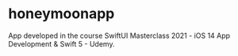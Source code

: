 # honeymoonapp
App developed in the course SwiftUI Masterclass 2021 - iOS 14 App Development &amp; Swift 5 - Udemy.
